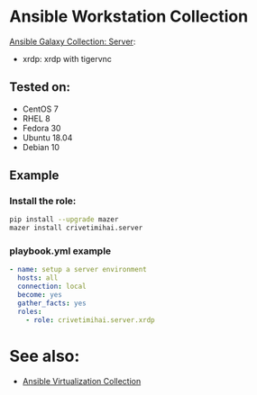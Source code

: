 Ansible Workstation Collection
==============================

[Ansible Galaxy Collection: Server](https://galaxy.ansible.com/crivetimihai/server):

- xrdp: xrdp with tigervnc

Tested on:
----------

- CentOS 7
- RHEL 8
- Fedora 30
- Ubuntu 18.04
- Debian 10

Example
-------

### Install the role:

```bash
pip install --upgrade mazer
mazer install crivetimihai.server
```


### playbook.yml example

```yaml
- name: setup a server environment
  hosts: all
  connection: local
  become: yes
  gather_facts: yes
  roles:
    - role: crivetimihai.server.xrdp
```

# See also:

- [Ansible Virtualization Collection](https://galaxy.ansible.com/crivetimihai/server)
